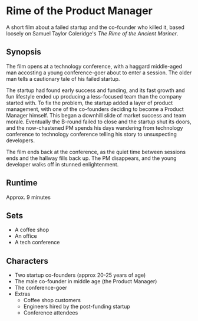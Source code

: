 # Rime of the Product Manager

A short film about a failed startup and the co-founder who killed it, based loosely on Samuel Taylor Coleridge's _The Rime of the Ancient Mariner_.

## Synopsis

The film opens at a technology conference, with a haggard middle-aged man accosting a young conference-goer about to enter a session. The older man tells a cautionary tale of his failed startup.

The startup had found early success and funding, and its fast growth and fun lifestyle ended up producing a less-focused team than the company started with. To fix the problem, the startup added a layer of product management, with one of the co-founders deciding to become a Product Manager himself. This began a downhill slide of market success and team morale. Eventually the B-round failed to close and the startup shut its doors, and the now-chastened PM spends his days wandering from technology conference to technology conference telling his story to unsuspecting developers.

The film ends back at the conference, as the quiet time between sessions ends and the hallway fills back up. The PM disappears, and the young developer walks off in stunned enlightenment.


## Runtime
Approx. 9 minutes

## Sets
* A coffee shop
* An office
* A tech conference

## Characters
* Two startup co-founders (approx 20-25 years of age)
* The male co-founder in middle age (the Product Manager)
* The conference-goer
* Extras
  * Coffee shop customers
  * Engineers hired by the post-funding startup
  * Conference attendees

